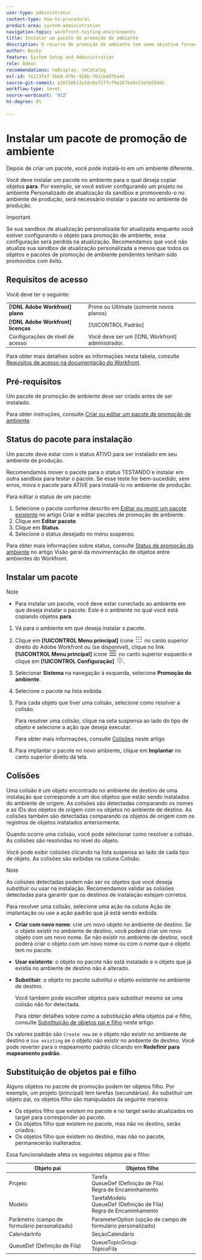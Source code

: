 ```yaml
---
user-type: administrator
content-type: how-to-procedural
product-area: system-administration
navigation-topic: workfront-testing-environments
title: Instalar um pacote de promoção de ambiente
description: O recurso de promoção de ambiente tem como objetivo fornecer a capacidade de mover objetos relacionados à configuração de um ambiente para outro. Saiba como instalar um pacote de promoção de ambiente em um ambiente de destino.
author: Becky
feature: System Setup and Administration
role: Admin
recommendations: noDisplay, noCatalog
exl-id: fe213fe7-5bb8-479c-926b-761cbdd7ba4e
source-git-commit: b26f20b13a18c6e727fcf9e267ba9c53e5b566dc
workflow-type: tm+mt
source-wordcount: '912'
ht-degree: 0%

---
```


# Instalar um pacote de promoção de ambiente

Depois de criar um pacote, você pode instalá-lo em um ambiente diferente.

Você deve instalar um pacote no ambiente para o qual deseja copiar objetos **para**. Por exemplo, se você estiver configurando um projeto no ambiente Personalizado de atualização da sandbox e promovendo-o no ambiente de produção, será necessário instalar o pacote no ambiente de produção.

>[!IMPORTANT]
>
>Se sua sandbox de atualização personalizada for atualizada enquanto você estiver configurando o objeto para promoção de ambiente, essa configuração será perdida na atualização. Recomendamos que você não atualize sua sandbox de atualização personalizada a menos que todos os objetos e pacotes de promoção de ambiente pendentes tenham sido promovidos com êxito.

## Requisitos de acesso

Você deve ter o seguinte:

<table>
  <tr>
   <td><strong>[!DNL Adobe Workfront] plano</strong>
   </td>
   <td> Prime ou Ultimate (somente novos planos)
   </td>
  </tr>
  <tr>
   <td><strong>[!DNL Adobe Workfront] licenças</strong>
   </td>
   <td> [!UICONTROL Padrão]
   </td>
  </tr>
   <tr>
   <td>Configurações de nível de acesso
   </td>
   <td>Você deve ser um [!DNL Workfront] administrador.
   </td>
  </tr>
</table>

Para obter mais detalhes sobre as informações nesta tabela, consulte [Requisitos de acesso na documentação do Workfront](/help/quicksilver/administration-and-setup/add-users/access-levels-and-object-permissions/access-level-requirements-in-documentation.md).

## Pré-requisitos

Um pacote de promoção de ambiente deve ser criado antes de ser instalado.

Para obter instruções, consulte [Criar ou editar um pacote de promoção de ambiente](/help/quicksilver/administration-and-setup/set-up-workfront/workfront-testing-environments/environment-promotion-create-package.md).

## Status do pacote para instalação

Um pacote deve estar com o status ATIVO para ser instalado em seu ambiente de produção.

Recomendamos mover o pacote para o status TESTANDO e instalar em outra sandbox para testar o pacote.  Se esse teste for bem-sucedido, sem erros, mova o pacote para ATIVE para instalá-lo no ambiente de produção.

Para editar o status de um pacote:

1. Selecione o pacote conforme descrito em  [Editar ou reunir um pacote existente](/help/quicksilver/administration-and-setup/set-up-workfront/workfront-testing-environments/environment-promotion-create-package.md#create-or-edit-an-environment-promotion-package) no artigo Criar e editar pacotes de promoção de ambiente.
1. Clique em **Editar pacote**.
1. Clique em **Status**.
1. Selecione o status desejado no menu suspenso.

Para obter mais informações sobre status, consulte [Status de promoção do ambiente](/help/quicksilver/administration-and-setup/set-up-workfront/workfront-testing-environments/environment-promotion-in-wf.md#environment-promotion-statuses) no artigo Visão geral da movimentação de objetos entre ambientes do Workfront.

## Instalar um pacote

>[!NOTE]
>
>* Para instalar um pacote, você deve estar conectado ao ambiente em que deseja instalar o pacote. Este é o ambiente no qual você está copiando objetos **para**.

1. Vá para o ambiente em que deseja instalar o pacote.
1. Clique em **[!UICONTROL Menu principal]** ícone ![Menu principal](/help/_includes/assets/main-menu-icon.png) no canto superior direito do Adobe Workfront ou (se disponível), clique no link **[!UICONTROL Menu principal]** ícone ![Menu principal](/help/_includes/assets/main-menu-icon-left-nav.png) no canto superior esquerdo e clique em **[!UICONTROL Configuração]** ![Ícone de Configuração](/help/_includes/assets/gear-icon-setup.png).
1. Selecionar **Sistema** na navegação à esquerda, selecione **Promoção do ambiente**.
1. Selecione o pacote na lista exibida.
1. Para cada objeto que tiver uma colisão, selecione como resolver a colisão.

   Para resolver uma colisão, clique na seta suspensa ao lado do tipo de objeto e selecione a ação que deseja executar.

   Para obter mais informações, consulte [Colisões](#collisions) neste artigo
1. Para implantar o pacote no novo ambiente, clique em **Implantar** no canto superior direito da tela.

## Colisões

Uma colisão é um objeto encontrado no ambiente de destino de uma instalação que corresponde a um dos objetos que estão sendo instalados do ambiente de origem. As colisões são detectadas comparando os nomes e as IDs dos objetos de origem com os objetos no ambiente de destino. As colisões também são detectadas comparando os objetos de origem com os registros de objetos instalados anteriormente.

Quando ocorre uma colisão, você pode selecionar como resolver a colisão. As colisões são resolvidas no nível do objeto.

Você pode exibir colisões clicando na lista suspensa ao lado de cada tipo de objeto. As colisões são exibidas na coluna Colisão.

>[!NOTE]
>
>As colisões detectadas podem não ser os objetos que você deseja substituir ou usar na instalação. Recomendamos validar as colisões detectadas para garantir que os destinos de instalação estejam corretos.

Para resolver uma colisão, selecione uma ação na coluna Ação de implantação ou use a ação padrão que já está sendo exibida.

* **Criar com novo nome**: crie um novo objeto no ambiente de destino. Se o objeto existir no ambiente de destino, você poderá criar um novo objeto com um novo nome. Se não existir no ambiente de destino, você poderá criar o objeto com um novo nome ou com o nome que o objeto tem no pacote.
* **Usar existente**: o objeto no pacote não está instalado e o objeto que já existia no ambiente de destino não é alterado.
* **Substituir**: o objeto no pacote substitui o objeto existente no ambiente de destino.

  Você também pode escolher objetos para substituir mesmo se uma colisão não for detectada.

  Para obter detalhes sobre como a substituição afeta objetos pai e filho, consulte [Substituição de objetos pai e filho](#overwriting-parent-and-child-objects) neste artigo.
<!--
* Do not use: The object in the package is not installed in the target environment. If you select Do not use, an error message will appear detailing how this choice will affect other objects or fields.
-->

Os valores padrão são `Create new` se o objeto não existir no ambiente de destino e `Use existing` se o objeto não existir no ambiente de destino. Você pode reverter para o mapeamento padrão clicando em **Redefinir para mapeamento padrão**.

## Substituição de objetos pai e filho

Alguns objetos no pacote de promoção podem ter objetos filho. Por exemplo, um projeto (principal) tem tarefas (secundárias). Ao substituir um objeto pai, os objetos filho são manipulados da seguinte maneira:

* Os objetos filho que existem no pacote e no target serão atualizados no target para corresponder ao pacote.
* Os objetos filho que existem no pacote, mas não no destino, serão criados.
* Os objetos filho que existem no destino, mas não no pacote, permanecerão inalterados.

Essa funcionalidade afeta os seguintes objetos pai e filho:

| Objeto pai | Objetos filho |
|---|---|
| Projeto | Tarefa<br>QueueDef (Definição de Fila)<br>Regra de Encaminhamento |
| Modelo | TarefaModelo<br>QueueDef (Definição de Fila)<br>Regra de Encaminhamento |
| Parâmetro (campo de formulário personalizado) | ParameterOption (opção de campo de formulário personalizado) |
| CalendarInfo | SeçãoCalendário |
| QueueDef (Definição de Fila) | QueueTopicGroup<br>TópicoFila |

